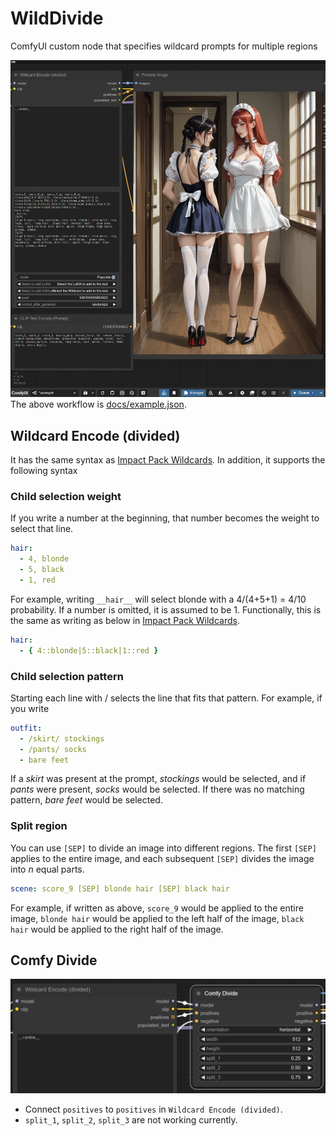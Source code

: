 # WildDivide

ComfyUI custom node that specifies wildcard prompts for multiple regions

![screenshot](docs/screenshot.png)
The above workflow is [docs/example.json](docs/example.json).

## Wildcard Encode (divided)

It has the same syntax as [Impact Pack Wildcards](https://github.com/ltdrdata/ComfyUI-extension-tutorials/blob/Main/ComfyUI-Impact-Pack/tutorial/ImpactWildcard.md).
In addition, it supports the following syntax

### Child selection weight

If you write a number at the beginning, that number becomes the weight to select that line.

```yaml
hair:
  - 4, blonde
  - 5, black
  - 1, red
```

For example, writing `__hair__` will select blonde with a 4/(4+5+1) = 4/10 probability.
If a number is omitted, it is assumed to be 1.
Functionally, this is the same as writing as below in [Impact Pack Wildcards](https://github.com/ltdrdata/ComfyUI-extension-tutorials/blob/Main/ComfyUI-Impact-Pack/tutorial/ImpactWildcard.md).

```yaml
hair:
  - { 4::blonde|5::black|1::red }
```

### Child selection pattern

Starting each line with / selects the line that fits that pattern. For example, if you write

```yaml
outfit:
  - /skirt/ stockings
  - /pants/ socks
  - bare feet
```

If a _skirt_ was present at the prompt, _stockings_ would be selected, and if _pants_ were present,
_socks_ would be selected. If there was no matching pattern, _bare feet_ would be selected.

### Split region

You can use `[SEP]` to divide an image into different regions. The first `[SEP]` applies to the entire image, and each subsequent `[SEP]` divides the image into _n_ equal parts.

```yaml
scene: score_9 [SEP] blonde hair [SEP] black hair
```

For example, if written as above, `score_9` would be applied to the entire image, `blonde hair` would be applied to the left half of the image, `black hair` would be applied to the right half of the image.

## Comfy Divide

![Comfy Divide](docs/screenshot1.png)

- Connect `positives` to `positives` in `Wildcard Encode (divided)`.
- `split_1`, `split_2`, `split_3` are not working currently.
